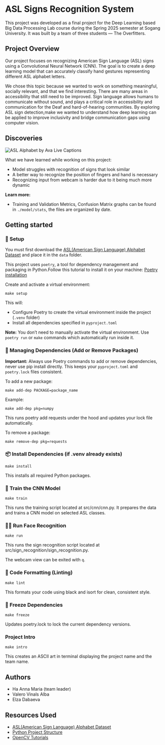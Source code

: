 # ASL Signs Recognition System

This project was developed as a final project for the Deep Learning based Big
Data Processing Lab course during the Spring 2025 semester at Sogang University.
It was built by a team of three students — The Overfitters.

## Project Overview

Our project focuses on recognizing American Sign Language (ASL) signs using a
Convolutional Neural Network (CNN). The goal is to create a deep learning model
that can accurately classify hand gestures representing different ASL alphabet
letters.

We chose this topic because we wanted to work on something meaningful, socially
relevant, and that we find interesting. There are many areas in accessibility
that still need to be improved. Sign language allows humans to communicate
without sound, and plays a critical role in accessibility and communication for
the Deaf and hard-of-hearing communities. By exploring ASL sign detection,make
we wanted to understand how deep learning can be applied to improve inclusivity
and bridge communication gaps using computer vision.

## Discoveries

![ASL Alphabet by Ava Live Captions](https://cdn.prod.website-files.com/5f0a377561756321899b9e96/67d807d703544680ff4f3b15__asl-alphabet.png)

What we have learned while working on this project:

- Model struggles with recognition of signs that look similar
- A better way to recognize the position of fingers and hand is necessary
- Recognizing input from webcam is harder due to it being much more dynamic

**Learn more:**

- Training and Validation Metrics, Confusion Matrix graphs can be found in
  `./model/stats`, the files are organized by date.

## Getting started

### 🔧 Setup

You must first download the
[ASL(American Sign Language) Alphabet Dataset](https://www.kaggle.com/datasets/debashishsau/aslamerican-sign-language-aplhabet-dataset)
and place it in the `data` folder.

This project uses `poetry`, a tool for dependency management and packaging in
Python.Follow this tutorial to install it on your machine:
[Poetry installation](https://python-poetry.org/docs/)

Create and activate a virtual environment:

```
make setup
```

This will:

- Configure Poetry to create the virtual environment inside the project (`.venv`
  folder)
- Install all dependencies specified in `pyproject.toml`

**Note:** You don’t need to manually activate the virtual environment. Use
`poetry run` or `make` commands which automatically run inside it.

### 🚨 Managing Dependencies (Add or Remove Packages)

**Important:** Always use Poetry commands to add or remove dependencies, never
use pip install directly. This keeps your `pyproject.toml` and `poetry.lock`
files consistent.

To add a new package:

```
make add-dep PACKAGE=package_name
```

Example:

```
make add-dep pkg=numpy
```

This runs poetry add requests under the hood and updates your lock file
automatically.

To remove a package:

```
make remove-dep pkg=requests
```

### 📦 Install Dependencies (if .venv already exists)

```
make install
```

This installs all required Python packages.

### 🧠 Train the CNN Model

```
make train
```

This runs the training script located at src/cnn/cnn.py. It prepares the data
and trains a CNN model on selected ASL classes.

### 🧑‍🦰 Run Face Recognition

```
make run
```

This runs the sign recognition script located at
src/sign_recognition/sign_recognition.py.

The webcam view can be exited with `q`.

### 🧹 Code Formatting (Linting)

```
make lint
```

This formats your code using black and isort for clean, consistent style.

### 📌 Freeze Dependencies

```
make freeze
```

Updates poetry.lock to lock the current dependency versions.

### Project Intro

```
make intro
```

This creates an ASCII art in terminal displaying the project name and the team
name.

## Authors

- Ha Anna Maria (team leader)
- Valero Vinals Alba
- Elza Dabaeva

## Resources Used

- [ASL(American Sign Language) Alphabet Dataset](https://www.kaggle.com/datasets/debashishsau/aslamerican-sign-language-aplhabet-dataset?resource=download)
- [Python Project Structure](https://docs.python-guide.org/writing/structure/)
- [OpenCV Tutorials](https://docs.opencv.org/4.x/d9/df8/tutorial_root.html)
